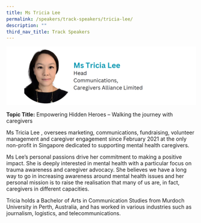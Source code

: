 ```yaml
---
title: Ms Tricia Lee
permalink: /speakers/track-speakers/tricia-lee/
description: ""
third_nav_title: Track Speakers
---
```

<div style="display: flex; flex-wrap: wrap;">
  <div style="flex-basis: 100%; max-width: 100%;">
    <img alt="track speakers 1" src="/images/SpeakersPhoto/tricialee.png">
  </div>
	</div>
	
**Topic Title:** Empowering Hidden Heroes – Walking the journey with caregivers
	
Ms Tricia Lee , oversees marketing, communications, fundraising, volunteer management and caregiver engagement since February 2021 at the only non-profit in Singapore dedicated to supporting mental health caregivers. 
	
Ms Lee’s personal passions drive her commitment to making a positive impact. She is deeply interested in mental health with a particular focus on trauma awareness and caregiver advocacy. She believes we have a long way to go in increasing awareness around mental health issues and her personal mission is to raise the realisation that many of us are, in fact, caregivers in different capacities.
	
Tricia holds a Bachelor of Arts in Communication Studies from Murdoch University in Perth, Australia, and has worked in various industries such as journalism, logistics, and telecommunications.